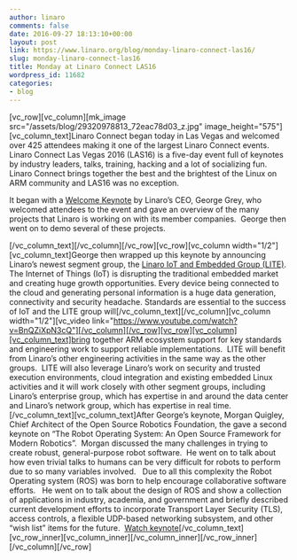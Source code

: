 ```yaml
---
author: linaro
comments: false
date: 2016-09-27 18:13:10+00:00
layout: post
link: https://www.linaro.org/blog/monday-linaro-connect-las16/
slug: monday-linaro-connect-las16
title: Monday at Linaro Connect LAS16
wordpress_id: 11682
categories:
- blog
---
```


[vc_row][vc_column][mk_image src="/assets/blog/29320978813_72eac78d03_z.jpg" image_height="575"][vc_column_text]Linaro Connect began today in Las Vegas and welcomed over 425 attendees making it one of the largest Linaro Connect events.  Linaro Connect Las Vegas 2016 (LAS16) is a five-day event full of keynotes by industry leaders, talks, training, hacking and a lot of socializing fun.  Linaro Connect brings together the best and the brightest of the Linux on ARM community and LAS16 was no exception.

It began with a [Welcome Keynote](http://connect.linaro.org/resource/las16/las16-100k1/) by Linaro’s CEO, George Grey, who welcomed attendees to the event and gave an overview of the many projects that Linaro is working on with its member companies.  George then went on to demo several of these projects.

[/vc_column_text][/vc_column][/vc_row][vc_row][vc_column width="1/2"][vc_column_text]George then wrapped up this keynote by announcing Linaro’s newest segment group, the [Linaro IoT and Embedded Group (LITE)](http://www.linaro.org/news/linaro-announces-lite-collaborative-software-engineering-internet-things-iot/).  The Internet of Things (IoT) is disrupting the traditional embedded market and creating huge growth opportunities. Every device being connected to the cloud and generating personal information is a huge data generation, connectivity and security headache. Standards are essential to the success of IoT and the LITE group will[/vc_column_text][/vc_column][vc_column width="1/2"][vc_video link="https://www.youtube.com/watch?v=BnQZiXpN3cQ"][/vc_column][/vc_row][vc_row][vc_column][vc_column_text]bring together ARM ecosystem support for key standards and engineering work to support reliable implementations.  LITE will benefit from Linaro’s other engineering activities in the same way as the other groups.  LITE will also leverage Linaro’s work on security and trusted execution environments, cloud integration and existing embedded Linux activities and it will work closely with other segment groups, including Linaro’s enterprise group, which has expertise in and around the data center and Linaro’s network group, which has expertise in real time.[/vc_column_text][vc_column_text]After George’s keynote, Morgan Quigley, Chief Architect of the Open Source Robotics Foundation, the gave a second keynote on “The Robot Operating System: An Open Source Framework for Modern Robotics”.  Morgan discussed the many challenges in trying to create robust, general-purpose robot software.  He went on to talk about how even trivial talks to humans can be very difficult for robots to perform due to so many variables involved.   Due to all this complexity the Robot Operating system (ROS) was born to help encourage collaborative software efforts.   He went on to talk about the design of ROS and show a collection of applications in industry, academia, and government and briefly described current development efforts to incorporate Transport Layer Security (TLS), access controls, a flexible UDP-based networking subsystem, and other “wish list” items for the future.  [Watch keynote](https://www.youtube.com/watch?v=MCLFp55y0dc)[/vc_column_text][vc_row_inner][vc_column_inner][/vc_column_inner][/vc_row_inner][/vc_column][/vc_row]
